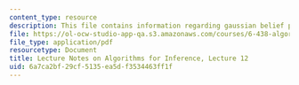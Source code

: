 ```yaml
---
content_type: resource
description: This file contains information regarding gaussian belief propagation.
file: https://ol-ocw-studio-app-qa.s3.amazonaws.com/courses/6-438-algorithms-for-inference-fall-2014/6a7ca2bf29cf5135ea5df3534463ff1f_MIT6_438F14_Lec12.pdf
file_type: application/pdf
resourcetype: Document
title: Lecture Notes on Algorithms for Inference, Lecture 12
uid: 6a7ca2bf-29cf-5135-ea5d-f3534463ff1f
---
```

